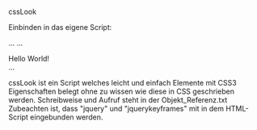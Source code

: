 ﻿cssLook

Einbinden in das eigene Script:

<head>
<script src="https://code.jquery.com/jquery-2.0.3.js"></script>
<script type="text/javascript" src="https://cdnjs.cloudflare.com/ajax/libs/jquerykeyframes/0.0.9/jquery.keyframes.min.js"></script>
<script type="text/javascript" src="css_look.js"></script>
...
<script>
$(document).ready(function(){´

look.boRad("#feld","10");

});
</script>
...
</head>
<body>
<div id="feld">Hello World!</div>
...



cssLook ist ein Script welches leicht und einfach Elemente mit CSS3 Eigenschaften belegt ohne zu wissen wie diese in CSS geschrieben werden.
Schreibweise und Aufruf steht in der Objekt_Referenz.txt
Zubeachten ist, dass "jquery" und "jquerykeyframes" mit in dem HTML-Script eingebunden werden.